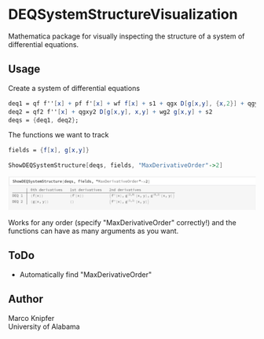 # DEQSystemStructureVisualization
Mathematica package for visually inspecting the structure of a system of differential equations.


Usage
----------------------------------------

Create a system of differential equations
```mathematica
deq1 = qf f''[x] + pf f'[x] + wf f[x] + s1 + qgx D[g[x,y], {x,2}] + qgy D[g[x,y], {y,2}]
deq2 = qf2 f''[x] + qgxy2 D[g[x,y], x,y] + wg2 g[x,y] + s2
deqs = {deq1, deq2};
```

The functions we want to track
```mathematica
fields = {f[x], g[x,y]}
```

```mathematica
ShowDEQSystemStructure[deqs, fields, "MaxDerivativeOrder"->2]
```

![Output screenshot](/screenshots/outputScreenshot.png)

Works for any order (specify "MaxDerivativeOrder" correctly!) and the functions can have as many arguments as you want.

ToDo
----------------------------------------
- Automatically find "MaxDerivativeOrder"

Author
----------------------------------------
Marco Knipfer   
University of Alabama
